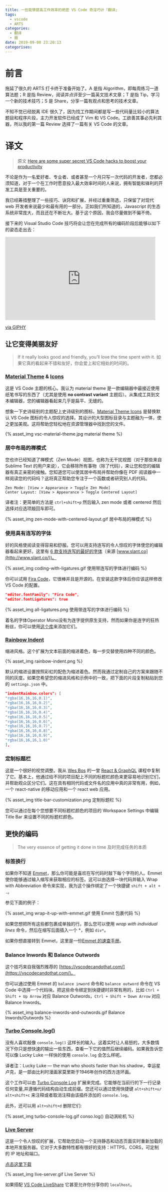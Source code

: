 ```yaml
---
title: 一些能够提高工作效率的绝密 VS Code 奇淫巧计「翻译」
tags:
  - vscode
  - ARTS
categories:
  - 翻译
  - 器
date: 2019-09-08 23:20:13
categorises:
---
```



# 前言

拖延了很久的 ARTS 打卡终于准备开始了。A 是指 Algorithm，即每周练习一道算法题；R 是指 Review，阅读并点评至少一篇英文技术文章；T 是指 Tip，学习一个新的技术技巧；S 是 Share，分享一篇有观点和思考的技术文章。

不知不觉已经脱离 IDE 很久了，因为找工作期间都是写一些代码量比较小的算法题目和程序片段，主力开发软件已经成了 Vim 和 VS Code。工欲善其事必先利其器，所以我的第一篇 Review 选择了一篇有关 VS Code 的文章。

# 译文

> 原文 [Here are some super secret VS Code hacks to boost your productivity](https://medium.com/free-code-camp/here-are-some-super-secret-vs-code-hacks-to-boost-your-productivity-20d30197ac76)

不论是作为一名爱好者、专业者、或者甚至一个月只写一次代码的开发者，您都必须知道，对于一个在工作时愿意投入最大效率时间的人来说，拥有智能和锋利的开发工具是至关重要的。

我已经筹措整理了一些技巧、诀窍和扩展，并经过重重筛选，只保留了对现代 web 开发者来说最少和最有用的一部分。正如我们所知道的，Javascript 的生态系统非常庞大，而且还在不断壮大。基于这个原因，我会尽量做到不偏不倚。

接下来的 Visual Studio Code 技巧将会让您在完成所有的编码阶段后能够以如下的姿态走出去：

<iframe src="https://giphy.com/embed/26gJyIscAHtBNcc00" width="480" height="266" frameBorder="0" class="giphy-embed" allowFullScreen></iframe><p><a href="https://giphy.com/gifs/ufc-mma-ufc-205-26gJyIscAHtBNcc00">via GIPHY</a></p>

## 让它变得美丽友好

> If it really looks good and friendly, you’ll love the time spent with it.
> 如果它真的看起来不错和友好，你会爱上和它相处的时间的。

### [Material Theme](https://marketplace.visualstudio.com/items?itemName=Equinusocio.vsc-material-theme) & [Icons](https://marketplace.visualstudio.com/items?itemName=PKief.material-icon-theme)

这是 VS Code 主题的核心。我认为 material theme 是一款编辑器中最接近使用纸笔书写的东西了（尤其是使用 **no contrast variant** 主题后）。从集成工具到文本编辑器，您的编辑器看起来几乎是扁平、无缝的。

想象一下史诗级别的主题配上史诗级别的图标。[Material Theme Icons](https://marketplace.visualstudio.com/items?itemName=PKief.material-icon-theme) 是替换默认 VS Code 图标的令人惊叹的选择。其设计的大型图标目录与主题融为一体，使之更加美观。这将帮助您轻松地在资源管理器中找到您的文件。

{% asset_img vsc-material-theme.jpg material theme %}

### 居中布局的禅模式

您也许已经知道了禅模式（Zen Mode）视图，也称为无干扰视图（对于那些来自 Sublime Text 的用户来说），它会移除所有事物（除了代码），来让您和您的编辑器有真正亲密的接触。您知道您可以使其居中布局并帮助你像在 PDF 阅读器中一样阅读您的代码吗？这将真正帮助您专注于一个函数或者研究别人的代码。

```text
Zen Mode: [View > Appearance > Toggle Zen Mode]
Center Layout: [View > Appearance > Toggle Centered Layout]
```

译者注：更简单的方法是 `ctrl+shift+p` 然后输入 zen mode 或者 centered 然后选择对应选项敲回车即可。

{% asset_img zen-mode-with-centered-layout.gif 居中布局的禅模式 %}

### 使用具有连写的字体

好的风格使阅读变得容易和舒服。您可以用支持连写的令人惊叹的字体使您的编辑器看起来更好。这里有 [6 款支持连写的最好的字体](https://www.slant.co/topics/5611/~monospace-programming-fonts-with-ligatures)（来源 [www.slant.co](http://www.slant.co/))。

{% asset_img coding-with-ligatures.gif 使用带连写的字体进行编码 %}

你可以试用 [Fira Code](https://github.com/tonsky/FiraCode)，它很棒并且是开源的。在安装这款字体后你应该这样修改 VS Code 的配置。

```json
"editor.fontFamily": "Fira Code",
"editor.fontLigatures": true
```

{% asset_img all-ligatures.png 使用带连写的字体进行编码 %}

着名的字体Operator Mono没有为连字提供原生支持，然而如果你是连字的狂热粉丝，你可以使用[这个库](https://github.com/kiliman/operator-mono-lig)来添加它们。

### [Rainbow Indent](https://marketplace.visualstudio.com/items?itemName=oderwat.indent-rainbow)

缩进风格。这个扩展为文本前面的缩进着色，每一步交替使用四种不同的颜色。

{% asset_img rainbow-indent.png %}

默认的缩进设置按照彩虹的配色为缩进着色。然而我通过定制自己的方案来跟随不同的灰度。如果您希望您的缩进风格和示例中的一致，把下面的片段复制粘贴到您的 `settings.json` 中。

```json
"indentRainbow.colors": [
"rgba(16,16,16,0.1)",
"rgba(16,16,16,0.2)",
"rgba(16,16,16,0.3)",
"rgba(16,16,16,0.4)",
"rgba(16,16,16,0.5)",
"rgba(16,16,16,0.6)",
"rgba(16,16,16,0.7)",
"rgba(16,16,16,0.8)",
"rgba(16,16,16,0.9)",
"rgba(16,16,16,1.0)"
],
```

### 定制标题栏

这是一个很好的视觉调整。我从 [Wes Bos](https://medium.com/u/86a55cd7983b?source=post_page-----20d30197ac76----------------------) 的一堂 [React & GraphQL](https://advancedreact.com/) 课程中复制了它。基本上，他通过给不同的项目配上不同的标题栏颜色来更容易地识别它们，并帮助观众区分它们。这在具有相同代码或文件名的应用中真的非常有用，例如，一个 react-native 的移动应用和一个 react web 应用。

{% asset_img title-bar-customization.png 定制标题栏 %}

您可以通过在每个您想要不同标题栏颜色的项目的 Workspace Settings 中编辑 Title Bar 来设置不同的标题栏颜色。

## 更快的编码

> The very essence of getting it done in time
> 及时完成任务的本质

### 标签换行

如果你不知道 [Emmet](https://emmet.io/)，那么你可能是喜欢在写代码时敲下每个字符的人。Emmet 使你能够通过输入缩写来获取相应的标签。这可以由选择一块代码并输入 Wrap with Abbreviation 命令来实现，我为这个操作绑定了一个快捷键 `shift + alt + .`。

参见下面的例子：

{% asset_img wrap-it-up-with-emmet.gif 使用 Emmit 包裹代码 %}

如果您想把所有这些都包裹成单独的行。那么您可以使用 *wrap with individual lines* 命令，然后在缩写后面插入一个 \*，例如 `div*`。

如果你想直接转到 Emmet，这里是一份[Emmet 的速查手册](https://docs.emmet.io/cheat-sheet/)。

### Balance Inwords 和 Balance Outwords

这个技巧来自我强烈推荐的 [https://vscodecandothat.com/](https://vscodecandothat.com/)。

你可以通过使用 Emmet 的 `balance inword` 命令和 `balance outword` 命令在 VS Code 中选择一个代码块。把这些命令绑定到快捷键时非常有用的，比如 `Ctrl + Shift + Up Arrow` 对应 Balance Outwords，`Ctrl + Shift + Down Arrow` 对应 Balance Inwords。

{% asset_img balance-inwords-and-outwords.gif Balance Inwords/Outwords %}

### [Turbo Console.log()](https://marketplace.visualstudio.com/items?itemName=ChakrounAnas.turbo-console-log)

没有人喜欢敲像 `console.log()` 这样长的输入。这着实时让人易怒的，大多数情况下你只是想快速的输出一些东西，查看一下它的值然后继续编码。如果我告诉您可以像 Lucky Luke 一样快的使用 `console.log` 会怎么样呢。

译者注：Lucky Luke — the man who shoots faster than his shadow，幸运星卢克，是一部由比利时漫画家莫里斯于1946年创作的西方连环画。

这个工作可以由 [Turbo Console Log](https://marketplace.visualstudio.com/items?itemName=ChakrounAnas.turbo-console-log) 扩展来完成。它能够在当前行的下一行记录任何变量,并遵循代码结构自动生成前缀。您还可以通过使用快捷键 `alt+shift+u/ alt+shift+c` 来注释或者取消注释由该插件添加的 `console.log`。

此外，还可以用 `alt+shift+d` 删除它们:

{% asset_img turbo-console-log.gif conso.log() 自动涡轮机 %}

### [Live Server](https://marketplace.visualstudio.com/items?itemName=ritwickdey.LiveServer)

这是一个令人惊叹的扩展，它帮助您启动一个支持静态和动态页面实时重新加载的本地开发服务器。它对于大多数特性都有很好的支持：HTTPS，CORS，可定制的 IP 地址和端口。

[点击这里下载](https://marketplace.visualstudio.com/items?itemName=ritwickdey.LiveServer)

{% asset_img live-server.gif Live Server %}

如果搭配 [VS Code LiveShare](https://marketplace.visualstudio.com/items?itemName=MS-vsliveshare.vsliveshare) 它甚至允许你分享你的 `localhost`。

